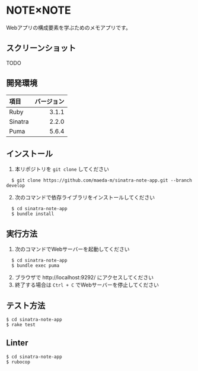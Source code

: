 # NOTE×NOTE

Webアプリの構成要素を学ぶためのメモアプリです。

## スクリーンショット

TODO

## 開発環境

|項目|バージョン|
|:---|---------:|
|Ruby|3.1.1|
|Sinatra|2.2.0|
|Puma|5.6.4|

## インストール

1. 本リポジトリを `git clone` してください
```
  $ git clone https://github.com/maeda-m/sinatra-note-app.git --branch develop
```
2. 次のコマンドで依存ライブラリをインストールしてください
```
  $ cd sinatra-note-app
  $ bundle install
```

## 実行方法

1. 次のコマンドでWebサーバーを起動してください
```
  $ cd sinatra-note-app
  $ bundle exec puma
```
2. ブラウザで http://localhost:9292/ にアクセスしてください
3. 終了する場合は `Ctrl + C` でWebサーバーを停止してください

## テスト方法

```
$ cd sinatra-note-app
$ rake test
```

## Linter

```
$ cd sinatra-note-app
$ rubocop
```
